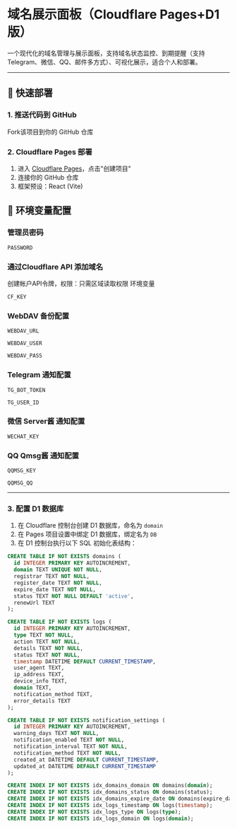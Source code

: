 # 域名展示面板（Cloudflare Pages+D1 版）

一个现代化的域名管理与展示面板，支持域名状态监控、到期提醒（支持 Telegram、微信、QQ、邮件多方式）、可视化展示，适合个人和部署。


---


## 🚀 快速部署

### 1. 推送代码到 GitHub
Fork该项目到你的 GitHub 仓库

### 2. Cloudflare Pages 部署
1. 进入 [Cloudflare Pages](https://dash.cloudflare.com)，点击"创建项目"
2. 连接你的 GitHub 仓库
3. 框架预设：React (Vite)

## 🔧 环境变量配置
### 管理员密码
```
PASSWORD
```
### 通过Cloudflare API 添加域名
创建帐户API令牌，权限：只需区域读取权限
环境变量
```
CF_KEY
```
### WebDAV 备份配置
```
WEBDAV_URL
```
```
WEBDAV_USER
```
```
WEBDAV_PASS
```
### Telegram 通知配置
```
TG_BOT_TOKEN
```
```
TG_USER_ID
```

### 微信 Server酱 通知配置
```
WECHAT_KEY
```
### QQ Qmsg酱 通知配置
```
QQMSG_KEY
```
```
QQMSG_QQ
```


---



### 3. 配置 D1 数据库
1. 在 Cloudflare 控制台创建 D1 数据库，命名为 `domain`
2. 在 Pages 项目设置中绑定 D1 数据库，绑定名为 `DB`
3. 在 D1 控制台执行以下 SQL 初始化表结构：

```sql
CREATE TABLE IF NOT EXISTS domains (
  id INTEGER PRIMARY KEY AUTOINCREMENT,
  domain TEXT UNIQUE NOT NULL,
  registrar TEXT NOT NULL,
  register_date TEXT NOT NULL,
  expire_date TEXT NOT NULL,
  status TEXT NOT NULL DEFAULT 'active',
  renewUrl TEXT
);

CREATE TABLE IF NOT EXISTS logs (
  id INTEGER PRIMARY KEY AUTOINCREMENT,
  type TEXT NOT NULL,
  action TEXT NOT NULL,
  details TEXT NOT NULL,
  status TEXT NOT NULL,
  timestamp DATETIME DEFAULT CURRENT_TIMESTAMP,
  user_agent TEXT,
  ip_address TEXT,
  device_info TEXT,
  domain TEXT,
  notification_method TEXT,
  error_details TEXT
);

CREATE TABLE IF NOT EXISTS notification_settings (
  id INTEGER PRIMARY KEY AUTOINCREMENT,
  warning_days TEXT NOT NULL,
  notification_enabled TEXT NOT NULL,
  notification_interval TEXT NOT NULL,
  notification_method TEXT NOT NULL,
  created_at DATETIME DEFAULT CURRENT_TIMESTAMP,
  updated_at DATETIME DEFAULT CURRENT_TIMESTAMP
);

CREATE INDEX IF NOT EXISTS idx_domains_domain ON domains(domain);
CREATE INDEX IF NOT EXISTS idx_domains_status ON domains(status);
CREATE INDEX IF NOT EXISTS idx_domains_expire_date ON domains(expire_date);
CREATE INDEX IF NOT EXISTS idx_logs_timestamp ON logs(timestamp);
CREATE INDEX IF NOT EXISTS idx_logs_type ON logs(type);
CREATE INDEX IF NOT EXISTS idx_logs_domain ON logs(domain);
```

